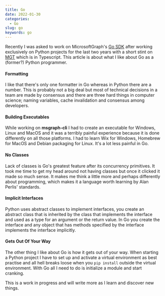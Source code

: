 ```yaml
---
title: Go
date: 2022-01-30
categories:
  - Go
slug: go
keywords: go
---
```


Recently I was asked to work on MicrosoftGraph's [Go SDK](https://github.com/microsoftgraph/msgraph-sdk-go-core) after working exclusively on Python projects for the last two years with a short stint on [MGT](https://github.com/microsoftgraph/microsoft-graph-toolkit) which is in Typescript. This article is about what I like about Go as a (former?) Python programmer.

#### Formatting

I like that there's only one formatter in Go whereas in Python there are a number. This is probably not a big deal but most of technical decisions in a team are made by consensus and there are three hard things in computer science; naming variables, cache invalidation and consensus among developers.

#### Building Executables

While working on **msgraph-cli** I had to create an executable for Windows, Linux and MacOS and it was a terribly painful experience because it is done differently on all those platforms. I had to learn Wix for Windows, Homebrew for MacOS and Debian packaging for Linux. It's a lot less painful in Go.

#### No Classes

Lack of classes is Go's greatest feature after its concurrency primitives. It took me time to get my head around not having classes but once it clicked it made so much sense. It makes me think a little more and perhaps differently about programming, which makes it a language worth learning by Alan Perlis' standards.

#### Implicit Interfaces

Python uses abstract classes to implement interfaces, you create an abstract class that is inherited by the class that implements the interface and used as a type for an argument or the return value. In Go you create the interface and any object that has methods specified by the interface implements the interface implicitly.

#### Gets Out Of Your Way

The other thing I like about Go is how it gets out of your way. When starting a Python project I have to set up and activate a virtual environment as best practise and all hell breaks loose when you `pip install` outside the virtual environment. With Go all I need to do is initialize a module and start cranking.

This is a work in progress and will write more as I learn and discover new things.

